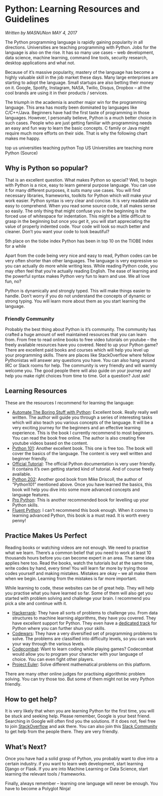 # Python: Learning Resources and Guidelines
_Written by MASNUNon MAY 4, 2017_

The Python programming language is rapidly gaining popularity in all directions. Universities are teaching programming with Python. Jobs for the language is also on the rise. It has so many use cases – web development, data science, machine learning, command line tools, security research, desktop applications and what not.

Because of it’s massive popularity, mastery of the language has become a highly valuable skill in the job market these days. Many large enterprises are starting to adopt the language. Small startups are also betting their money on it. Google, Spotify, Instagram, NASA, Twilio, Disqus, Dropbox – all the cool brands are using it in their products / services.

The triumph in the academia is another major win for the programming language. This area has mostly been dominated by languages like C/C++/Java. Beginners have had the first taste of programming in those languages. However, I personally believe, Python is a much better choice in such cases. People who are just getting familiar with programming needs an easy and fun way to learn the basic concepts. C family or Java might require  much more efforts on their side. That is why the following chart makes me happy.

top us universities teaching python
Top US Universities are teaching more Python (Source)

## Why is Python so popular?

That is an excellent question. What makes Python so special? Well, to begin with Python is a nice, easy to learn general purpose language. You can use it for many different purposes, it suits many use cases. You will find necessary libraries, frameworks, toolkits for Python which will make your work easier.  Python syntax is very clear and concise. It is  very readable and easy to comprehend. When you read some source code, it all makes sense so easily. The only thing that might confuse you in the beginning is the forced use of whitespace for indentation. This might be a little difficult to grasp in the beginning but once you get it, you will start appreciating the value of properly indented code. Your code will look so much better and cleaner. Don’t you want your code to look beautiful?

5th place on the tiobe index
Python has been in top 10 on the TIOBE Index for a while

Apart from the code being very nice and easy to read, Python codes can be very often shorter than other languages. The language is very expressive so you can actually do more while writing less. While reading Python code, you may often feel that you’re actually reading English. The ease of learning and the powerful syntax makes Python very fun to learn and use. We all love fun, no?

Python is dynamically and strongly typed. This will make things easier to handle. Don’t worry if you do not understand the concepts of dynamic or strong typing. You will learn more about them as you start learning the language.

### Friendly Community

Probably the best thing about Python  is it’s community. The community has crafted a huge amount of well maintained resources that you can learn from. From free to read online books to free video tutorials on youtube – the freely available resources have you covered. Need to up your Python game? There are excellent paid books and courses which will help you level up your programming skills. There are places like StackOverflow where fellow Pythonistas will answer any questions you have. You can also hang around IRC or Slack rooms for help. The community is very friendly and will warmly welcome you. The good people there will also guide on your journey and help you make right choices from time to time. Got a question? Just ask!

## Learning Resources

These are the resources I recommend for learning the language:

* [Automate The Boring Stuff with Python](https://automatetheboringstuff.com/): Excellent book. Really really well written. The author will guide you through a series of interesting tasks which will also teach you various concepts of the language. It will be a very exciting journey for the beginners and an effective learning experience. This is the book I currently recommend to most beginners. You can read the book free online. The author is also creating free youtube videos based on the content.
* [Python 101](https://leanpub.com/python_101): Another excellent book. This one is free too. The book will cover the basics of the language. The content is very well written and beginner friendly.
* [Official Tutorial](https://docs.python.org/3/tutorial/): The official Python documentation is very user friendly. It contains it’s own getting started kind of tutorial. And of course freely available.
* [Python 202](https://leanpub.com/python201): Another good book from Mike Driscoll, the author of “Python101” mentioned above. Once you have learned the basics, this book will help you dive into some more advanced concepts and language features.
* [Pro Python](https://www.amazon.com/Python-Experts-Voice-Open-Source/dp/1430227575): This is another recommended book for levelling up your Python skills.
* [Fluent Python](https://www.amazon.com/Fluent-Python-Concise-Effective-Programming/dp/1491946008/ref=pd_lpo_sbs_14_t_1?_encoding=UTF8&psc=1&refRID=J81N07XBBKFDPWH5845B): I can’t recommend this book enough. When it comes to learning advanced Python, this book is a must read. It is worth every penny!

## Practice Makes Us Perfect

Reading books or watching videos are not enough. We need to practise what we learn. There’s a common belief that you need to work at least 10 thousands hours before you can become expert in an area. The same idea applies here too. Read the books, watch the tutorials but at the same time, write codes by hand, every time! You will learn far more by trying those codes yourself and making mistakes. Mistakes are okay – we all make them when we begin. Learning from the mistakes is far more important.

While learning to code, these websites can be of great help. They will help you practise what you have learned so far. Some of them will also get you started with problem solving and challenge your brain. I recommend you pick a site and continue with it.

* [Hackerrank](https://www.hackerrank.com/): They have all sorts of problems to challenge you. From data structures to machine learning algorithms, they have you covered. They have excellent support for Python. They even have a [dedicated track](https://www.hackerrank.com/domains/python/py-introduction) for Python where you can further shun your skills.
* [Codewars](https://www.codewars.com/): They have a very diversified set of programming problems to solve. The problems are classified into difficulty levels, so you can work your way through the various levels.
* [Codecombat](https://codecombat.com/): Want to learn coding while playing games? Codecombat would allow you to program your character with your language of choice. You can even fight other players.
* [Project Euler](https://projecteuler.net/): Solve different mathematical problems on this platform.

There are many other online judges for practising algorithmic problem solving. You can try those too. But some of them might not be very Python friendly.

## How to get help?

It is very likely that when you are learning Python for the first time, you will be stuck and seeking help. Please remember, Google is your best friend. Searching in Google will often find you the solutions. If it does not, feel free to join [StackOverflow](http://stackoverflow.com/) and ask there. You can also join this [Slack Community](https://pythondevelopers.herokuapp.com/) to get help from the people there. They are very friendly.

## What’s Next?

Once you have had a solid grasp of Python, you probably want to dive into a certain industry. if you want to learn web development, start learning Django or Flask. If you are into Machine Learning or Data Science, start learning the relevant tools / frameworks.

Finally, always remember – learning one language will never be enough. You have to become a Polyglot Ninja!
